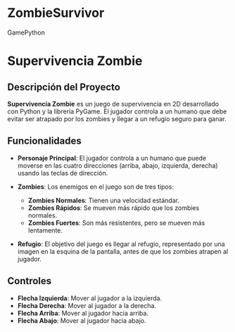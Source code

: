# ZombieSurvivor
GamePython
# Supervivencia Zombie

## Descripción del Proyecto

**Supervivencia Zombie** es un juego de supervivencia en 2D desarrollado con Python y la librería PyGame. El jugador controla a un humano que debe evitar ser atrapado por los zombies y llegar a un refugio seguro para ganar. 

## Funcionalidades

- **Personaje Principal**: El jugador controla a un humano que puede moverse en las cuatro direcciones (arriba, abajo, izquierda, derecha) usando las teclas de dirección.
  
- **Zombies**: Los enemigos en el juego son de tres tipos:
  - **Zombies Normales**: Tienen una velocidad estándar.
  - **Zombies Rápidos**: Se mueven más rápido que los zombies normales.
  - **Zombies Fuertes**: Son más resistentes, pero se mueven más lentamente.

- **Refugio**: El objetivo del juego es llegar al refugio, representado por una imagen en la esquina de la pantalla, antes de que los zombies atrapen al jugador.


## Controles

- **Flecha Izquierda**: Mover al jugador a la izquierda.
- **Flecha Derecha**: Mover al jugador a la derecha.
- **Flecha Arriba**: Mover al jugador hacia arriba.
- **Flecha Abajo**: Mover al jugador hacia abajo.
